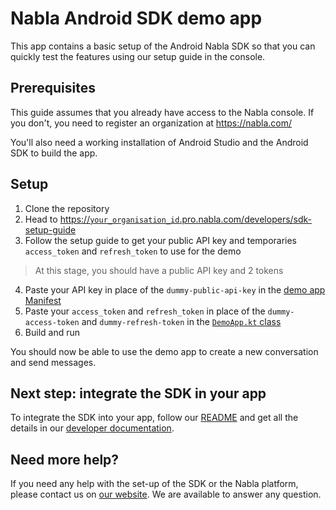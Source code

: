 #  Nabla Android SDK demo app

This app contains a basic setup of the Android Nabla SDK so that you can quickly 
test the features using our setup guide in the console.

## Prerequisites

This guide assumes that you already have access to the Nabla console. If you don't,
you need to register an organization at https://nabla.com/

You'll also need a working installation of Android Studio and the Android SDK to build
the app.

## Setup

1. Clone the repository
2. Head to [https://`your_organisation_id`.pro.nabla.com/developers/sdk-setup-guide]()
3. Follow the setup guide to get your public API key and temporaries `access_token` and `refresh_token` to use for the demo

> At this stage, you should have a public API key and 2 tokens

4. Paste your API key in place of the `dummy-public-api-key` in the [demo app Manifest](https://github.com/nabla/nabla-android/blob/main/demo/src/main/AndroidManifest.xml)
5. Paste your `access_token` and `refresh_token` in place of the `dummy-access-token` and `dummy-refresh-token` in the [`DemoApp.kt` class](https://github.com/nabla/nabla-android/blob/main/demo/src/main/java/com/nabla/sdk/demo/DemoApp.kt)
6. Build and run

You should now be able to use the demo app to create a new conversation and send messages.

## Next step: integrate the SDK in your app

To integrate the SDK into your app, follow our [README](https://github.com/nabla/nabla-android) and get all the details in our [developer documentation](https://docs.nabla.com/docs/setup).

## Need more help?

If you need any help with the set-up of the SDK or the Nabla platform, please contact us on [our website](https://nabla.com). We are available to answer any question.
